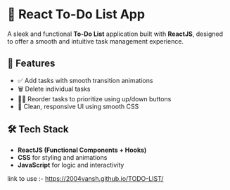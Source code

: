 # 📝 React To-Do List App

A sleek and functional **To-Do List** application built with **ReactJS**, designed to offer a smooth and intuitive task management experience.

## 🚀 Features

- ✅ Add tasks with smooth transition animations  
- 🗑️ Delete individual tasks  
- 🔼🔽 Reorder tasks to prioritize using up/down buttons  
- 🎨 Clean, responsive UI using smooth CSS 

## 🛠️ Tech Stack

- **ReactJS (Functional Components + Hooks)**
- **CSS** for styling and animations
- **JavaScript** for logic and interactivity

link to use :- https://2004vansh.github.io/TODO-LIST/
